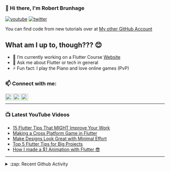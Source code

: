 ### 👋 Hi there, I'm Robert Brunhage

[![youtube](https://img.shields.io/static/v1?label=@RobertBrunhage&message=Subscribe&logo=YouTube&color=FF0000&style=for-the-badge)](http://bit.ly/2SUyRhx)
[![twitter](https://img.shields.io/twitter/follow/robertbrunhage?color=%231DA1F2&logo=twitter&style=for-the-badge)](https://twitter.com/intent/follow?original_referer=https%3A%2F%2Fgithub.com%2Frobertbrunhage&screen_name=robertbrunhage)

You can find code from new tutorials over at [My other GitHub Account](https://github.com/Robert-Brunhage-Organization)

## What am I up to, though??? 😊
- 🔭 I’m currently working on a Flutter Course [Website](https://robertbrunhage.com)
- 💬 Ask me about Flutter or tech in general
- ⚡ Fun fact: I play the Piano and love online games (PvP)

### 📫 Connect with me:

[<img align="left" alt="RobertBrunhage | YouTube" width="22px" src="https://cdn.jsdelivr.net/npm/simple-icons@v3/icons/youtube.svg" />][youtube]
[<img align="left" alt="RobertBrunhage | Twitter" width="22px" src="https://cdn.jsdelivr.net/npm/simple-icons@v3/icons/twitter.svg" />][twitter]
[<img align="left" alt="RobertBrunhageDev | Instagram" width="22px" src="https://cdn.jsdelivr.net/npm/simple-icons@v3/icons/instagram.svg" />][instagram]

<br />

---

### 📺 Latest YouTube Videos
<!-- YOUTUBE:START -->
- [15 Flutter Tips That MIGHT Improve Your Work](https://www.youtube.com/watch?v=Y8KIp5_zeiM)
- [Making a Cross Platform Game in Flutter](https://www.youtube.com/watch?v=AfDYTOK_tfM)
- [Make Designs Look Great with Minimal Effort](https://www.youtube.com/watch?v=Tz7Vn7RsROQ)
- [Top 5 Flutter Tips for Big Projects](https://www.youtube.com/watch?v=QETClbz1sz8)
- [How I made a $1 Animation with Flutter 😎](https://www.youtube.com/watch?v=Uvu5F1auSAQ)
<!-- YOUTUBE:END -->

---

<details>
  <summary>:zap: Recent Github Activity</summary>
  
<!--START_SECTION:activity-->
1. 🗣 Commented on [#744](https://github.com/rrousselGit/river_pod/issues/744) in [rrousselGit/river_pod](https://github.com/rrousselGit/river_pod)
2. 🗣 Commented on [#744](https://github.com/rrousselGit/river_pod/issues/744) in [rrousselGit/river_pod](https://github.com/rrousselGit/river_pod)
3. 🗣 Commented on [#744](https://github.com/rrousselGit/river_pod/issues/744) in [rrousselGit/river_pod](https://github.com/rrousselGit/river_pod)
4. 🗣 Commented on [#74](https://github.com/RobertBrunhage/website/issues/74) in [RobertBrunhage/website](https://github.com/RobertBrunhage/website)
5. 🎉 Merged PR [#75](https://github.com/RobertBrunhage/website/pull/75) in [RobertBrunhage/website](https://github.com/RobertBrunhage/website)
<!--END_SECTION:activity-->

</details>

[twitter]: https://twitter.com/robertbrunhage
[youtube]: https://youtube.com/c/robertbrunhage
[instagram]: https://instagram.com/robertbrunhagedev
